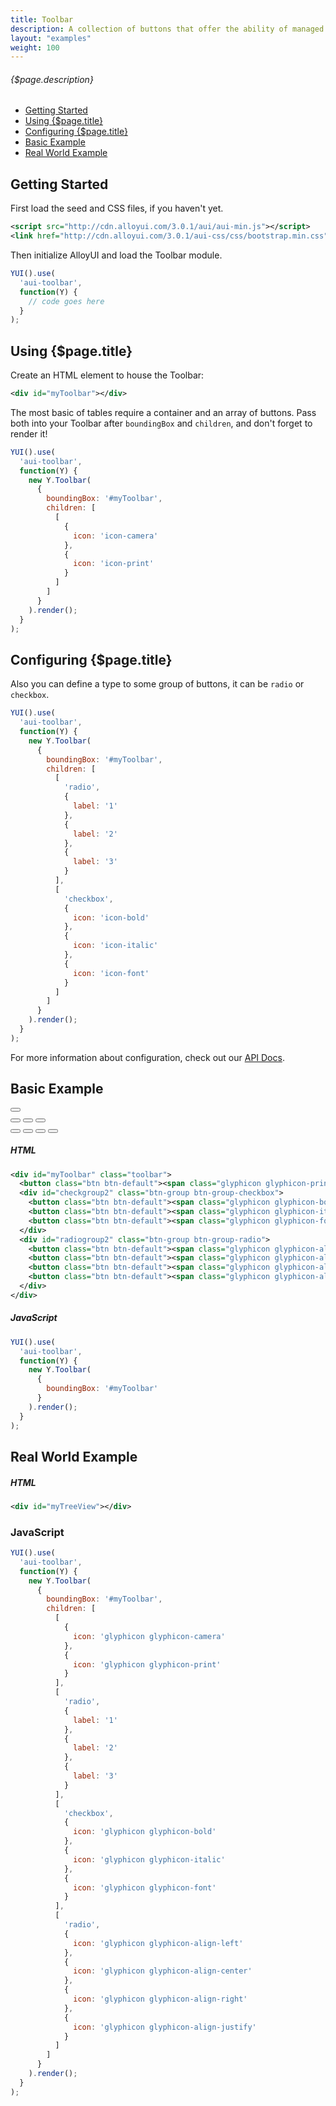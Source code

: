 ```yaml
---
title: Toolbar
description: A collection of buttons that offer the ability of managed user interaction states.
layout: "examples"
weight: 100
---
```

<script src="http://cdn.alloyui.com/3.0.1/aui/aui-min.js"></script>

###### {$page.description}

- [Getting Started](#1)
- [Using {$page.title}](#2)
- [Configuring {$page.title}](#3)
- [Basic Example](#4)
- [Real World Example](#5)

<article id="1">

## Getting Started

First load the seed and CSS files, if you haven't yet.

```xml
<script src="http://cdn.alloyui.com/3.0.1/aui/aui-min.js"></script>
<link href="http://cdn.alloyui.com/3.0.1/aui-css/css/bootstrap.min.css" rel="stylesheet"></link>
```

Then initialize AlloyUI and load the Toolbar module.

```javascript
YUI().use(
  'aui-toolbar',
  function(Y) {
    // code goes here
  }
);
```

</article>

<article id="2">

## Using {$page.title}

Create an HTML element to house the Toolbar:

```xml
<div id="myToolbar"></div>
```

The most basic of tables require a container and an array of buttons. Pass both into your Toolbar after `boundingBox` and `children`, and don't forget to render it!

```javascript
YUI().use(
  'aui-toolbar',
  function(Y) {
    new Y.Toolbar(
      {
        boundingBox: '#myToolbar',
        children: [
          [
            {
              icon: 'icon-camera'
            },
            {
              icon: 'icon-print'
            }
          ]
        ]
      }
    ).render();
  }
);
```

</article>

<article id="3">

## Configuring {$page.title}

Also you can define a type to some group of buttons, it can be `radio` or `checkbox`.

```javascript
YUI().use(
  'aui-toolbar',
  function(Y) {
    new Y.Toolbar(
      {
        boundingBox: '#myToolbar',
        children: [
          [
            'radio',
            {
              label: '1'
            },
            {
              label: '2'
            },
            {
              label: '3'
            }
          ],
          [
            'checkbox',
            {
              icon: 'icon-bold'
            },
            {
              icon: 'icon-italic'
            },
            {
              icon: 'icon-font'
            }
          ]
        ]
      }
    ).render();
  }
);
```

<div class="alert alert-success">
	For more information about configuration, check out our <a href="http://alloyui.com/api/modules/aui-tooltip.html" target="_blank">API Docs</a>.
</div>

</article>

<article id="4">

## Basic Example

<div id="myToolbar" class="toolbar">
  <button class="btn btn-default"><span class="glyphicon glyphicon-print"></span></button>
  <div id="checkgroup2" class="btn-group btn-group-checkbox">
    <button class="btn btn-default"><span class="glyphicon glyphicon-bold"></span></button>
    <button class="btn btn-default"><span class="glyphicon glyphicon-italic"></span></button>
    <button class="btn btn-default"><span class="glyphicon glyphicon-font"></span></button>
  </div>
  <div id="radiogroup2" class="btn-group btn-group-radio">
    <button class="btn btn-default"><span class="glyphicon glyphicon-align-left"></span></button>
    <button class="btn btn-default"><span class="glyphicon glyphicon-align-center"></span></button>
    <button class="btn btn-default"><span class="glyphicon glyphicon-align-right"></span></button>
    <button class="btn btn-default"><span class="glyphicon glyphicon-align-justify"></span></button>
  </div>
</div>

<script type="text/javascript">
{literal}
YUI().use(
  'aui-toolbar',
  function(Y) {
    new Y.Toolbar(
      {
        boundingBox: '#myToolbar'
      }
    ).render();
  }
);
{/literal}
</script>

##### HTML
```xml
<div id="myToolbar" class="toolbar">
  <button class="btn btn-default"><span class="glyphicon glyphicon-print"></span></button>
  <div id="checkgroup2" class="btn-group btn-group-checkbox">
    <button class="btn btn-default"><span class="glyphicon glyphicon-bold"></span></button>
    <button class="btn btn-default"><span class="glyphicon glyphicon-italic"></span></button>
    <button class="btn btn-default"><span class="glyphicon glyphicon-font"></span></button>
  </div>
  <div id="radiogroup2" class="btn-group btn-group-radio">
    <button class="btn btn-default"><span class="glyphicon glyphicon-align-left"></span></button>
    <button class="btn btn-default"><span class="glyphicon glyphicon-align-center"></span></button>
    <button class="btn btn-default"><span class="glyphicon glyphicon-align-right"></span></button>
    <button class="btn btn-default"><span class="glyphicon glyphicon-align-justify"></span></button>
  </div>
</div>
```

##### JavaScript

```javascript
YUI().use(
  'aui-toolbar',
  function(Y) {
    new Y.Toolbar(
      {
        boundingBox: '#myToolbar'
      }
    ).render();
  }
);
```

</article>

<article id="5">

## Real World Example

<div id="myRealWorldToolbar"></div>

<script type="text/javascript">
{literal}
YUI().use(
  'aui-toolbar',
  function(Y) {
    new Y.Toolbar(
      {
        boundingBox: '#myRealWorldToolbar',
        children: [
          [
            {
              icon: 'glyphicon glyphicon-camera'
            },
            {
              icon: 'glyphicon glyphicon-print'
            }
          ],
          [
            'radio',
            {
              label: '1'
            },
            {
              label: '2'
            },
            {
              label: '3'
            }
          ],
          [
            'checkbox',
            {
              icon: 'glyphicon glyphicon-bold'
            },
            {
              icon: 'glyphicon glyphicon-italic'
            },
            {
              icon: 'glyphicon glyphicon-font'
            }
          ],
          [
            'radio',
            {
              icon: 'glyphicon glyphicon-align-left'
            },
            {
              icon: 'glyphicon glyphicon-align-center'
            },
            {
              icon: 'glyphicon glyphicon-align-right'
            },
            {
              icon: 'glyphicon glyphicon-align-justify'
            }
          ]
        ]
      }
    ).render();
  }
);
{/literal}
</script>

##### HTML

```xml
<div id="myTreeView"></div>
```

### JavaScript

```javascript
YUI().use(
  'aui-toolbar',
  function(Y) {
    new Y.Toolbar(
      {
        boundingBox: '#myToolbar',
        children: [
          [
            {
              icon: 'glyphicon glyphicon-camera'
            },
            {
              icon: 'glyphicon glyphicon-print'
            }
          ],
          [
            'radio',
            {
              label: '1'
            },
            {
              label: '2'
            },
            {
              label: '3'
            }
          ],
          [
            'checkbox',
            {
              icon: 'glyphicon glyphicon-bold'
            },
            {
              icon: 'glyphicon glyphicon-italic'
            },
            {
              icon: 'glyphicon glyphicon-font'
            }
          ],
          [
            'radio',
            {
              icon: 'glyphicon glyphicon-align-left'
            },
            {
              icon: 'glyphicon glyphicon-align-center'
            },
            {
              icon: 'glyphicon glyphicon-align-right'
            },
            {
              icon: 'glyphicon glyphicon-align-justify'
            }
          ]
        ]
      }
    ).render();
  }
);
```

</article>